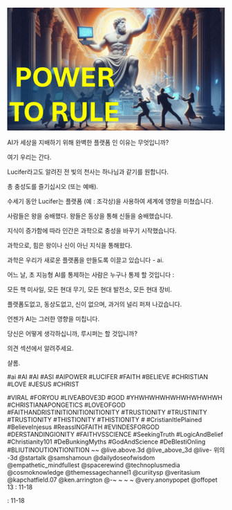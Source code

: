 ![Video cover image](../cover.jpg "cover photo")

AI가 세상을 지배하기 위해 완벽한 플랫폼 인 이유는 무엇입니까?

여기 우리는 간다.

Lucifer라고도 알려진 전 빛의 천사는 하나님과 같기를 원합니다.

총 충성도를 즐기십시오 (또는 예배).

수세기 동안 Lucifer는 플랫폼 (예 : 조각상)을 사용하여 세계에 영향을 미쳤습니다.

사람들은 왕을 숭배했다. 왕들은 동상을 통해 신들을 숭배했습니다.

지식이 증가함에 따라 인간은 과학으로 충성을 바꾸기 시작했습니다.

과학으로, 힘은 왕이나 신이 아닌 지식을 통해왔다.

과학은 우리가 새로운 플랫폼을 만들도록 이끌고 있습니다 - ai.

어느 날, 초 지능형 AI를 통제하는 사람은 누구나 통제 할 것입니다 :

모든 핵 미사일, 모든 현대 무기, 모든 현대 발전소, 모든 현대 장비.

플랫폼도없고, 동상도없고, 신이 없으며, 과거의 널리 퍼져 나갔습니다.

언젠가 AI는 그러한 영향을 미칩니다.

당신은 어떻게 생각하십니까, 루시퍼는 할 것입니까?

의견 섹션에서 알려주세요.

샬롬.


#ai #AI #AI #ASI #AIPOWER #LUCIFER #FAITH #BELIEVE #CHRISTIAN #LOVE #JESUS ​​#CHRIST

#VIRAL #FORYOU #LIVEABOVE3D #GOD #YHWHWHWHWHWHWHWHWH #CHRISTIANAPONGETICS #LOVEOFGOD #FAITHANDRISTINITIONITIONITIONITY #TRUSTIONITY #TRUSTINITY #TRUSTIONITY #THISTIONITY #THISTIONITY # #CristianItlePlained #BelieveInjesus #ReassINGFAITH #EVINDESFORGOD #DERSTANDINGIONITY #FAITHVSSCIENCE #SeekingTruth #LogicAndBelief #Christianity101 #DeBunkingMyths #GodAndScience #DeBlestiOnling #BLIUTINOUTIONTIONITION ~~ @live.above.3d @live_above_3d @live- 위의 -3d @startalk @samshamoun @dailydoseofwisdom @empathetic_mindfullest @spacerewind @technoplusmedia @cosmoknowledge @themessagechannel1 @curiitysp @veritasium @kapchatfield.07 @ken.arrington @-~ ~ ~ ~ @very.anonypopet @offopet 13 : 11-18

: 11-18





